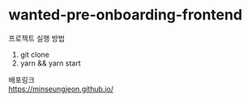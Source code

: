 # wanted-pre-onboarding-frontend

프로젝트 실행 방법<br/>
1. git clone
2. yarn && yarn start





배포링크<br/>
https://minseungjeon.github.io/
